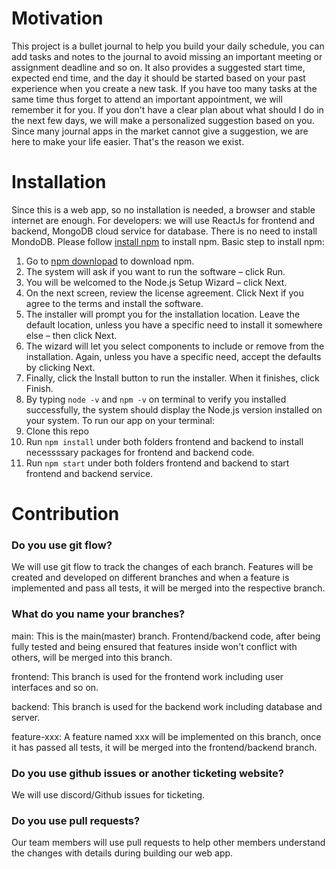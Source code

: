# Motivation
This project is a bullet journal to help you build your daily schedule, you can add tasks and notes to the journal to avoid missing an important meeting or assignment deadline and so on. It also provides a suggested start time, expected end time, and the day it should be started based on your past experience when you create a new task. If you have too many tasks at the same time thus forget to attend an important appointment, we will remember it for you. If you don't have a clear plan about what should I do in the next few days, we will make a personalized suggestion based on you. Since many journal apps in the market cannot give a suggestion, we are here to make your life easier. That's the reason we exist.

# Installation
Since this is a web app, so no installation is needed, a browser and stable internet are enough.
For developers: we will use ReactJs for frontend and backend, MongoDB cloud service for database. 
There is no need to install MondoDB. 
Please follow [install npm](https://phoenixnap.com/kb/install-node-js-npm-on-windows) to install npm.
Basic step to install npm:
1. Go to [npm downlopad](https://nodejs.org/en/download/) to download npm. 
2. The system will ask if you want to run the software – click Run.
3. You will be welcomed to the Node.js Setup Wizard – click Next.
4. On the next screen, review the license agreement. Click Next if you agree to the terms and install the software.
5. The installer will prompt you for the installation location. Leave the default location, unless you have a specific need to install it somewhere else – then click Next.
6. The wizard will let you select components to include or remove from the installation. Again, unless you have a specific need, accept the defaults by clicking Next.
7. Finally, click the Install button to run the installer. When it finishes, click Finish.
8. By typing `node -v` and `npm -v` on terminal to verify you installed successfully, the system should display the Node.js version installed on your system.
To run our app on your terminal:
1. Clone this repo
2. Run `npm install` under both folders frontend and backend to install necessssary packages for frontend and backend code.
3. Run `npm start` under both folders frontend and backend to start frontend and backend service.

# Contribution

### Do you use git flow?
We will use git flow to track the changes of each branch. Features will be created and developed on different branches and when a feature is implemented and pass all tests, it will be merged into the respective branch.

### What do you name your branches?
main: This is the main(master) branch. Frontend/backend code, after being fully tested and being ensured that features inside won't conflict with others, will be merged into this branch. 

frontend: This branch is used for the frontend work including user interfaces and so on.

backend: This branch is used for the backend work including database and server.

feature-xxx: A feature named xxx will be implemented on this branch, once it has passed all tests, it will be merged into the frontend/backend branch.

### Do you use github issues or another ticketing website?
We will use discord/Github issues for ticketing.

### Do you use pull requests?
Our team members will use pull requests to help other members understand the changes with details during building our web app.
